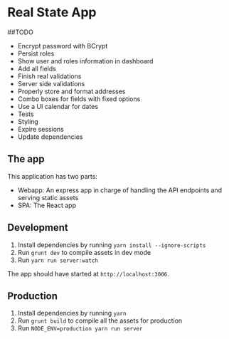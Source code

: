 # Real State App

##TODO
- Encrypt password with BCrypt
- Persist roles
- Show user and roles information in dashboard
- Add all fields
- Finish real validations
- Server side validations
- Properly store and format addresses
- Combo boxes for fields with fixed options
- Use a UI calendar for dates
- Tests
- Styling
- Expire sessions
- Update dependencies

## The app

This application has two parts:
- Webapp: An express app in charge of handling the API endpoints and serving static assets
- SPA: The React app

## Development

1) Install dependencies by running `yarn install --ignore-scripts`
2) Run `grunt dev` to compile assets in dev mode
3) Run `yarn run server:watch`

The app should have started at `http://localhost:3006`.

## Production

1) Install dependencies by running `yarn`
2) Run `grunt build` to compile all the assets for production 
3) Run `NODE_ENV=production yarn run server`
